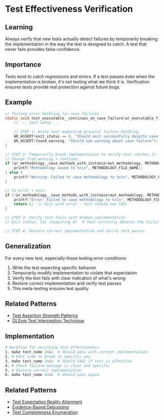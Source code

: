 # Test Effectiveness Verification

## Learning
Always verify that new tests actually detect failures by temporarily breaking the implementation in the way the test is designed to catch. A test that never fails provides false confidence.

## Importance
Tests exist to catch regressions and errors. If a test passes even when the implementation is broken, it's not testing what we think it is. Verification ensures tests provide real protection against future bugs.

## Example
```c
// Testing error handling for save failures
static void test_executable__continues_on_save_failure(ar_executable_fixture_t *mut_fixture) {
    // ... test setup ...
    
    // STEP 1: Write test expecting graceful failure handling
    AR_ASSERT(exit_status == 0, "Should exit successfully despite save failure");
    AR_ASSERT(found_warning, "Should see warning about save failure");
}

// STEP 2: Temporarily break implementation to verify test catches it
// Change from warning + continue:
if (ar_methodology__save_methods_with_instance(mut_methodology, METHODOLOGY_FILE_NAME)) {
    printf("Methodology saved to %s\n", METHODOLOGY_FILE_NAME);
} else {
    printf("Warning: Failed to save methodology to %s\n", METHODOLOGY_FILE_NAME);
}

// To error + exit:
if (!ar_methodology__save_methods_with_instance(mut_methodology, METHODOLOGY_FILE_NAME)) {
    printf("Error: Failed to save methodology to %s\n", METHODOLOGY_FILE_NAME);
    return 1;  // Exit with error - test should now FAIL
}

// STEP 3: Verify test fails with broken implementation
// Exit status: 512 (expecting 0)  ✗ Test correctly detects the failure!

// STEP 4: Restore correct implementation and verify test passes
```

## Generalization
For every new test, especially those testing error conditions:
1. Write the test expecting specific behavior
2. Temporarily modify implementation to violate that expectation
3. Verify the test fails with clear indication of what's wrong
4. Restore correct implementation and verify test passes
5. This meta-testing ensures test quality

## Related Patterns
- [Test Assertion Strength Patterns](test-assertion-strength-patterns.md)
- [DLSym Test Interception Technique](dlsym-test-interception-technique.md)

## Implementation
```bash
# Workflow for verifying test effectiveness
1. make test_name 2>&1  # Should pass with correct implementation
2. # Edit code to break in specific way
3. make test_name 2>&1  # Should FAIL if test is effective
4. # Check failure message is clear and specific
5. # Restore correct implementation
6. make test_name 2>&1  # Should pass again
```

## Related Patterns
- [Test Expectation Reality Alignment](test-expectation-reality-alignment.md)
- [Evidence-Based Debugging](evidence-based-debugging.md)
- [Test Completeness Enumeration](test-completeness-enumeration.md)